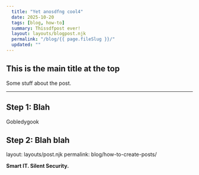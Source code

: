 ```yaml
---
  title: "Yet anosdfng cool4"
  date: 2025-10-20
  tags: [blog, how-to]
  summary: Thissdfpost ever!
  layout: layouts/blogpost.njk
  permalink: "/blog/{{ page.fileSlug }}/"
  updated: ""
---
```


## This is the main title at the top

Some stuff about the post.

---

## Step 1: Blah

Gobledygook

## Step 2: Blah blah


layout: layouts/post.njk
permalink: blog/how-to-create-posts/


**Smart IT. Silent Security.**

